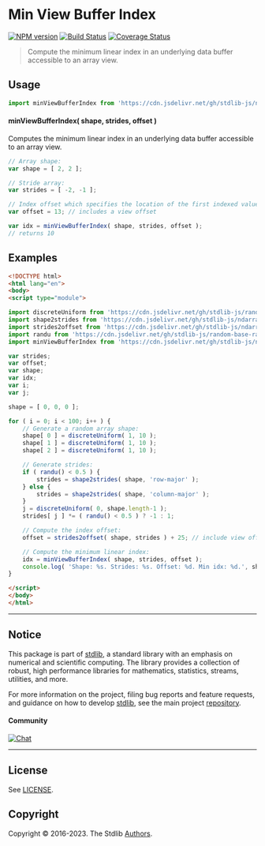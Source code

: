 <!--

@license Apache-2.0

Copyright (c) 2018 The Stdlib Authors.

Licensed under the Apache License, Version 2.0 (the "License");
you may not use this file except in compliance with the License.
You may obtain a copy of the License at

   http://www.apache.org/licenses/LICENSE-2.0

Unless required by applicable law or agreed to in writing, software
distributed under the License is distributed on an "AS IS" BASIS,
WITHOUT WARRANTIES OR CONDITIONS OF ANY KIND, either express or implied.
See the License for the specific language governing permissions and
limitations under the License.

-->

# Min View Buffer Index

[![NPM version][npm-image]][npm-url] [![Build Status][test-image]][test-url] [![Coverage Status][coverage-image]][coverage-url] <!-- [![dependencies][dependencies-image]][dependencies-url] -->

> Compute the minimum linear index in an underlying data buffer accessible to an array view.

<!-- Section to include introductory text. Make sure to keep an empty line after the intro `section` element and another before the `/section` close. -->

<section class="intro">

</section>

<!-- /.intro -->

<!-- Package usage documentation. -->



<section class="usage">

## Usage

```javascript
import minViewBufferIndex from 'https://cdn.jsdelivr.net/gh/stdlib-js/ndarray-base-min-view-buffer-index@esm/index.mjs';
```

#### minViewBufferIndex( shape, strides, offset )

Computes the minimum linear index in an underlying data buffer accessible to an array view.

```javascript
// Array shape:
var shape = [ 2, 2 ];

// Stride array:
var strides = [ -2, -1 ];

// Index offset which specifies the location of the first indexed value:
var offset = 13; // includes a view offset

var idx = minViewBufferIndex( shape, strides, offset );
// returns 10
```

</section>

<!-- /.usage -->

<!-- Package usage notes. Make sure to keep an empty line after the `section` element and another before the `/section` close. -->

<section class="notes">

</section>

<!-- /.notes -->

<!-- Package usage examples. -->

<section class="examples">

## Examples

<!-- eslint no-undef: "error" -->

```html
<!DOCTYPE html>
<html lang="en">
<body>
<script type="module">

import discreteUniform from 'https://cdn.jsdelivr.net/gh/stdlib-js/random-base-discrete-uniform@esm/index.mjs';
import shape2strides from 'https://cdn.jsdelivr.net/gh/stdlib-js/ndarray-base-shape2strides@esm/index.mjs';
import strides2offset from 'https://cdn.jsdelivr.net/gh/stdlib-js/ndarray-base-strides2offset@esm/index.mjs';
import randu from 'https://cdn.jsdelivr.net/gh/stdlib-js/random-base-randu@esm/index.mjs';
import minViewBufferIndex from 'https://cdn.jsdelivr.net/gh/stdlib-js/ndarray-base-min-view-buffer-index@esm/index.mjs';

var strides;
var offset;
var shape;
var idx;
var i;
var j;

shape = [ 0, 0, 0 ];

for ( i = 0; i < 100; i++ ) {
    // Generate a random array shape:
    shape[ 0 ] = discreteUniform( 1, 10 );
    shape[ 1 ] = discreteUniform( 1, 10 );
    shape[ 2 ] = discreteUniform( 1, 10 );

    // Generate strides:
    if ( randu() < 0.5 ) {
        strides = shape2strides( shape, 'row-major' );
    } else {
        strides = shape2strides( shape, 'column-major' );
    }
    j = discreteUniform( 0, shape.length-1 );
    strides[ j ] *= ( randu() < 0.5 ) ? -1 : 1;

    // Compute the index offset:
    offset = strides2offset( shape, strides ) + 25; // include view offset

    // Compute the minimum linear index:
    idx = minViewBufferIndex( shape, strides, offset );
    console.log( 'Shape: %s. Strides: %s. Offset: %d. Min idx: %d.', shape.join( 'x' ), strides.join( ',' ), offset, idx );
}

</script>
</body>
</html>
```

</section>

<!-- /.examples -->

<!-- Section to include cited references. If references are included, add a horizontal rule *before* the section. Make sure to keep an empty line after the `section` element and another before the `/section` close. -->

<section class="references">

</section>

<!-- /.references -->

<!-- Section for related `stdlib` packages. Do not manually edit this section, as it is automatically populated. -->

<section class="related">

</section>

<!-- /.related -->

<!-- Section for all links. Make sure to keep an empty line after the `section` element and another before the `/section` close. -->


<section class="main-repo" >

* * *

## Notice

This package is part of [stdlib][stdlib], a standard library with an emphasis on numerical and scientific computing. The library provides a collection of robust, high performance libraries for mathematics, statistics, streams, utilities, and more.

For more information on the project, filing bug reports and feature requests, and guidance on how to develop [stdlib][stdlib], see the main project [repository][stdlib].

#### Community

[![Chat][chat-image]][chat-url]

---

## License

See [LICENSE][stdlib-license].


## Copyright

Copyright &copy; 2016-2023. The Stdlib [Authors][stdlib-authors].

</section>

<!-- /.stdlib -->

<!-- Section for all links. Make sure to keep an empty line after the `section` element and another before the `/section` close. -->

<section class="links">

[npm-image]: http://img.shields.io/npm/v/@stdlib/ndarray-base-min-view-buffer-index.svg
[npm-url]: https://npmjs.org/package/@stdlib/ndarray-base-min-view-buffer-index

[test-image]: https://github.com/stdlib-js/ndarray-base-min-view-buffer-index/actions/workflows/test.yml/badge.svg?branch=main
[test-url]: https://github.com/stdlib-js/ndarray-base-min-view-buffer-index/actions/workflows/test.yml?query=branch:main

[coverage-image]: https://img.shields.io/codecov/c/github/stdlib-js/ndarray-base-min-view-buffer-index/main.svg
[coverage-url]: https://codecov.io/github/stdlib-js/ndarray-base-min-view-buffer-index?branch=main

<!--

[dependencies-image]: https://img.shields.io/david/stdlib-js/ndarray-base-min-view-buffer-index.svg
[dependencies-url]: https://david-dm.org/stdlib-js/ndarray-base-min-view-buffer-index/main

-->

[chat-image]: https://img.shields.io/gitter/room/stdlib-js/stdlib.svg
[chat-url]: https://gitter.im/stdlib-js/stdlib/

[stdlib]: https://github.com/stdlib-js/stdlib

[stdlib-authors]: https://github.com/stdlib-js/stdlib/graphs/contributors

[umd]: https://github.com/umdjs/umd
[es-module]: https://developer.mozilla.org/en-US/docs/Web/JavaScript/Guide/Modules

[deno-url]: https://github.com/stdlib-js/ndarray-base-min-view-buffer-index/tree/deno
[umd-url]: https://github.com/stdlib-js/ndarray-base-min-view-buffer-index/tree/umd
[esm-url]: https://github.com/stdlib-js/ndarray-base-min-view-buffer-index/tree/esm
[branches-url]: https://github.com/stdlib-js/ndarray-base-min-view-buffer-index/blob/main/branches.md

[stdlib-license]: https://raw.githubusercontent.com/stdlib-js/ndarray-base-min-view-buffer-index/main/LICENSE

</section>

<!-- /.links -->
